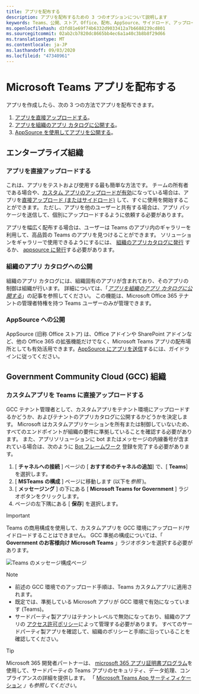 ```yaml
---
title: アプリを配布する
description: アプリを配布するための 3 つのオプションについて説明します
keywords: Teams、公開、ストア、Office、配布、AppSource、サイドロード、アップロード、アプリ
ms.openlocfilehash: d3fd81e69f74b6332d9033412a7b6688239cd801
ms.sourcegitcommit: 02ab2cb7820dc8665bb4ec6a1a40c3b8b8f29d66
ms.translationtype: MT
ms.contentlocale: ja-JP
ms.lasthandoff: 09/03/2020
ms.locfileid: "47340961"
---
```

# <a name="distribute-your-microsoft-teams-app"></a>Microsoft Teams アプリを配布する

アプリを作成したら、次の 3 つの方法でアプリを配布できます。

1. [アプリを直接アップロードする](#upload-your-app-directly)。
2. [アプリを組織のアプリ カタログに公開する](#publish-to-your-organizations-app-catalog)。
3. [AppSource を使用してアプリを公開する](#publish-to-appsource)。

## <a name="enterprise-organizations"></a>エンタープライズ組織

### <a name="upload-your-app-directly"></a>アプリを直接アップロードする

これは、アプリをテストおよび使用する最も簡単な方法です。 チームの所有者である場合や、[カスタム アプリのアップロードが有効](/microsoftteams/admin-settings)になっている場合は、アプリを[直接アップロード (またはサイドロード)](./apps-upload.md) して、すぐに使用を開始することができます。 ただし、アプリを他のユーザーと共有する場合は、アプリ パッケージを送信して、個別にアップロードするように依頼する必要があります。

アプリを幅広く配布する場合は、ユーザーは Teams のアプリ内のギャラリーを利用して、高品質の Teams のアプリを見つけることができます。 ソリューションをギャラリーで使用できるようにするには、 [組織のアプリカタログに発行](#publish-to-your-organizations-app-catalog) するか、 [appsource に発行](./appsource/publish.md)する必要があります。

### <a name="publish-to-your-organizations-app-catalog"></a>組織のアプリ カタログへの公開

組織のアプリ カタログには、組織固有のアプリが含まれており、そのアプリの制御は組織が行います。 詳細については、「[*アプリを組織のアプリ カタログに公開する*](/microsoftteams/tenant-apps-catalog-teams)」の記事を参照してください。 この機能は、Microsoft Office 365 テナントの管理者特権を持つ Teams ユーザーのみが管理できます。

### <a name="publish-to-appsource"></a>AppSource への公開

AppSource (旧称 Office ストア) は、Office アドインや SharePoint アドインなど、他の Office 365 の拡張機能だけでなく、Microsoft Teams アプリの配布場所としても有効活用できます。[AppSource にアプリを送信](./appsource/publish.md)するには、ガイドラインに従ってください。

## <a name="government-community-cloud-gcc-organizations"></a>Government Community Cloud (GCC) 組織

### <a name="upload-your-custom-app-directly-to-teams"></a>カスタムアプリを Teams に直接アップロードする

 GCC テナント管理者として、カスタムアプリをテナント環境にアップロードするかどうか、およびテナントのアプリカタログに公開するかどうかを決定します。 Microsoft はカスタムアプリケーションを所有または制御していないため、すべてのエンドポイントが組織の要件に準拠していることを確認する必要があります。 また、アプリソリューションに bot またはメッセージの内線番号が含まれている場合は、次のように [Bot フレームワーク](https://dev.botframework.com/) 登録を完了する必要があります。

1. [ **チャネルへの接続** ] ページの [ **おすすめのチャネルの追加**] で、[ **Teams**] を選択します。
1. [ **MSTeams の構成** ] ページに移動します (以下を*参照* )。
1. [ **メッセージング** ] の下にある [ **Microsoft Teams for Government** ] ラジオボタンをクリックします。
1. ページの左下隅にある [ **保存**] を選択します。  

>[!IMPORTANT]
> Teams の商用構成を使用して、カスタムアプリを GCC 環境にアップロード/サイドロードすることはできません。 GCC 準拠の構成については、「 **Government のお客様向け Microsoft Teams** 」ラジオボタンを選択する必要があります。

![Teams のメッセージ構成ページ](../../assets/images/gcc-configure.png)

> [!NOTE]
>
> * 前述の GCC 環境でのアップロード手順は、Teams カスタムアプリに適用されます。 </br>
> * 既定では、準拠している Microsoft アプリが GCC 環境で有効になっています (Teams)。
> * サードパーティ製アプリはテナントレベルで無効になっており、組織のアプリの [アクセス許可ポリシー](/microsoftteams/teams-app-permission-policies)によって管理する必要があります。 すべてのサードパーティ製アプリを確認して、組織のポリシーと手順に沿っていることを確認してください。

> [!TIP]
>
> Microsoft 365 開発者パートナーは、 [microsoft 365 アプリ証明書プログラム](/microsoft-365-app-certification/overview)を使用して、サードパーティの Teams アプリのセキュリティ、データ処理、コンプライアンスの詳細を提供します。 「 [Microsoft Teams App サーティフィケーション](/microsoftteams/platform/concepts/deploy-and-publish/appsource/post-publish/application-certification) *」も参照してください*。
</br></br>
